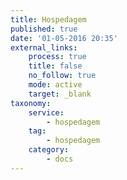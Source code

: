 ```yaml
---
title: Hospedagem
published: true
date: '01-05-2016 20:35'
external_links:
    process: true
    title: false
    no_follow: true
    mode: active
    target: _blank
taxonomy:
    service:
        - hospedagem
    tag:
        - hospedagem
    category:
        - docs
---
```


